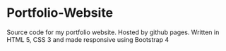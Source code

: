 # Portfolio-Website
Source code for my portfolio website. Hosted by github pages. Written in HTML 5, CSS 3 and made responsive using Bootstrap 4
